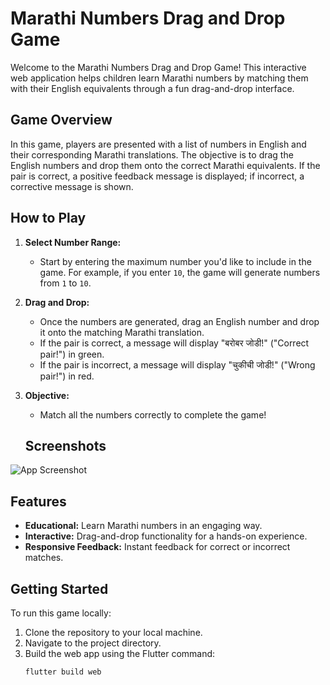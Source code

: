 # Marathi Numbers Drag and Drop Game

Welcome to the Marathi Numbers Drag and Drop Game! This interactive web application helps children learn Marathi numbers by matching them with their English equivalents through a fun drag-and-drop interface.

## Game Overview

In this game, players are presented with a list of numbers in English and their corresponding Marathi translations. The objective is to drag the English numbers and drop them onto the correct Marathi equivalents. If the pair is correct, a positive feedback message is displayed; if incorrect, a corrective message is shown.

## How to Play

1. **Select Number Range:**
   - Start by entering the maximum number you'd like to include in the game. For example, if you enter `10`, the game will generate numbers from `1` to `10`.

2. **Drag and Drop:**
   - Once the numbers are generated, drag an English number and drop it onto the matching Marathi translation.
   - If the pair is correct, a message will display "बरोबर जोडी!" ("Correct pair!") in green.
   - If the pair is incorrect, a message will display "चुकीची जोडी!" ("Wrong pair!") in red.

3. **Objective:**
   - Match all the numbers correctly to complete the game!
  
   ## Screenshots

![App Screenshot](https://github.com/tanishq507/)

## Features

- **Educational:** Learn Marathi numbers in an engaging way.
- **Interactive:** Drag-and-drop functionality for a hands-on experience.
- **Responsive Feedback:** Instant feedback for correct or incorrect matches.



## Getting Started

To run this game locally:

1. Clone the repository to your local machine.
2. Navigate to the project directory.
3. Build the web app using the Flutter command:
   ```sh
   flutter build web
